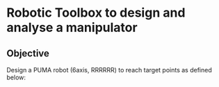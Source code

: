 # Robotic Toolbox to design and analyse a manipulator

## Objective
Design a PUMA robot (6axis, RRRRRR) to reach target points as defined below:


